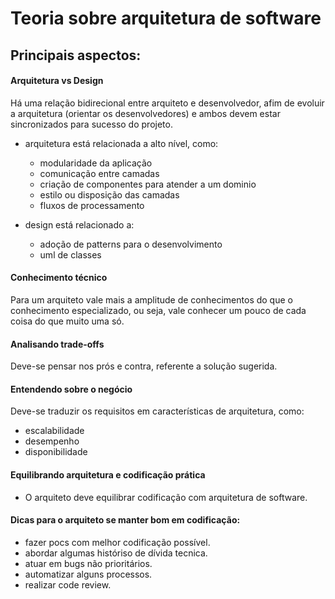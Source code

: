 # Teoria sobre arquitetura de software

## Principais aspectos:

#### Arquitetura vs Design
Há uma relação bidirecional entre arquiteto e desenvolvedor, afim de evoluir a arquitetura (orientar os desenvolvedores) e ambos devem estar sincronizados para sucesso do projeto.
- arquitetura está relacionada a alto nível, como:
  -  modularidade da aplicação
  -  comunicação entre camadas
  -  criação de componentes para atender a um dominio
  -  estilo ou disposição das camadas
  -  fluxos de processamento

- design está relacionado a:
  - adoção de patterns para o desenvolvimento
  - uml de classes 

#### Conhecimento técnico
Para um arquiteto vale mais a amplitude de conhecimentos do que o conhecimento especializado, ou seja, vale conhecer um pouco de cada coisa do que muito uma só.

#### Analisando trade-offs
Deve-se pensar nos prós e contra, referente a solução sugerida.

#### Entendendo sobre o negócio
Deve-se traduzir os requisitos em características de arquitetura, como:
 - escalabilidade
 - desempenho
 - disponibilidade

#### Equilibrando arquitetura e codificação prática
- O arquiteto deve equilibrar codificação com arquitetura de software.

#### Dicas para o arquiteto se manter bom em codificação:
- fazer pocs com melhor codificação possível.
- abordar algumas históriso de dívida tecnica.
- atuar em bugs não prioritários.
- automatizar alguns processos.
- realizar code review.
